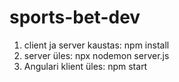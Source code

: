 # sports-bet-dev

1. client ja server kaustas: npm install
2. server üles: npx nodemon server.js
3. Angulari klient üles: npm start
